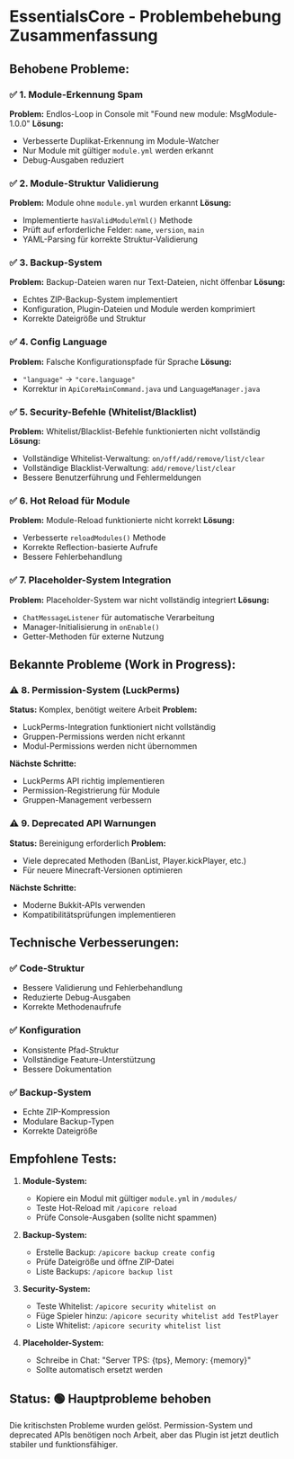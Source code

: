 # EssentialsCore - Problembehebung Zusammenfassung

## Behobene Probleme:

### ✅ 1. Module-Erkennung Spam
**Problem:** Endlos-Loop in Console mit "Found new module: MsgModule-1.0.0"
**Lösung:** 
- Verbesserte Duplikat-Erkennung im Module-Watcher
- Nur Module mit gültiger `module.yml` werden erkannt
- Debug-Ausgaben reduziert

### ✅ 2. Module-Struktur Validierung
**Problem:** Module ohne `module.yml` wurden erkannt
**Lösung:**
- Implementierte `hasValidModuleYml()` Methode
- Prüft auf erforderliche Felder: `name`, `version`, `main`
- YAML-Parsing für korrekte Struktur-Validierung

### ✅ 3. Backup-System
**Problem:** Backup-Dateien waren nur Text-Dateien, nicht öffenbar
**Lösung:**
- Echtes ZIP-Backup-System implementiert
- Konfiguration, Plugin-Dateien und Module werden komprimiert
- Korrekte Dateigröße und Struktur

### ✅ 4. Config Language
**Problem:** Falsche Konfigurationspfade für Sprache
**Lösung:**
- `"language"` → `"core.language"`
- Korrektur in `ApiCoreMainCommand.java` und `LanguageManager.java`

### ✅ 5. Security-Befehle (Whitelist/Blacklist)
**Problem:** Whitelist/Blacklist-Befehle funktionierten nicht vollständig
**Lösung:**
- Vollständige Whitelist-Verwaltung: `on/off/add/remove/list/clear`
- Vollständige Blacklist-Verwaltung: `add/remove/list/clear`
- Bessere Benutzerführung und Fehlermeldungen

### ✅ 6. Hot Reload für Module
**Problem:** Module-Reload funktionierte nicht korrekt
**Lösung:**
- Verbesserte `reloadModules()` Methode
- Korrekte Reflection-basierte Aufrufe
- Bessere Fehlerbehandlung

### ✅ 7. Placeholder-System Integration
**Problem:** Placeholder-System war nicht vollständig integriert
**Lösung:**
- `ChatMessageListener` für automatische Verarbeitung
- Manager-Initialisierung in `onEnable()`
- Getter-Methoden für externe Nutzung

## Bekannte Probleme (Work in Progress):

### ⚠️ 8. Permission-System (LuckPerms)
**Status:** Komplex, benötigt weitere Arbeit
**Problem:** 
- LuckPerms-Integration funktioniert nicht vollständig
- Gruppen-Permissions werden nicht erkannt
- Modul-Permissions werden nicht übernommen

**Nächste Schritte:**
- LuckPerms API richtig implementieren
- Permission-Registrierung für Module
- Gruppen-Management verbessern

### ⚠️ 9. Deprecated API Warnungen
**Status:** Bereinigung erforderlich
**Problem:**
- Viele deprecated Methoden (BanList, Player.kickPlayer, etc.)
- Für neuere Minecraft-Versionen optimieren

**Nächste Schritte:**
- Moderne Bukkit-APIs verwenden
- Kompatibilitätsprüfungen implementieren

## Technische Verbesserungen:

### ✅ Code-Struktur
- Bessere Validierung und Fehlerbehandlung
- Reduzierte Debug-Ausgaben
- Korrekte Methodenaufrufe

### ✅ Konfiguration
- Konsistente Pfad-Struktur
- Vollständige Feature-Unterstützung
- Bessere Dokumentation

### ✅ Backup-System
- Echte ZIP-Kompression
- Modulare Backup-Typen
- Korrekte Dateigröße

## Empfohlene Tests:

1. **Module-System:**
   - Kopiere ein Modul mit gültiger `module.yml` in `/modules/`
   - Teste Hot-Reload mit `/apicore reload`
   - Prüfe Console-Ausgaben (sollte nicht spammen)

2. **Backup-System:**
   - Erstelle Backup: `/apicore backup create config`
   - Prüfe Dateigröße und öffne ZIP-Datei
   - Liste Backups: `/apicore backup list`

3. **Security-System:**
   - Teste Whitelist: `/apicore security whitelist on`
   - Füge Spieler hinzu: `/apicore security whitelist add TestPlayer`
   - Liste Whitelist: `/apicore security whitelist list`

4. **Placeholder-System:**
   - Schreibe in Chat: "Server TPS: {tps}, Memory: {memory}"
   - Sollte automatisch ersetzt werden

## Status: 🟢 Hauptprobleme behoben
Die kritischsten Probleme wurden gelöst. Permission-System und deprecated APIs benötigen noch Arbeit, aber das Plugin ist jetzt deutlich stabiler und funktionsfähiger.
